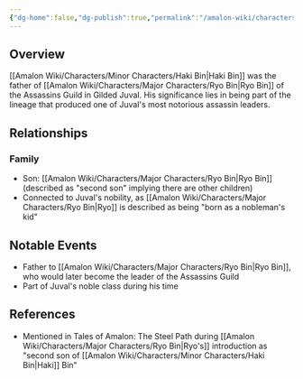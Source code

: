 ```yaml
---
{"dg-home":false,"dg-publish":true,"permalink":"/amalon-wiki/characters/minor-characters/haki-bin/","dgPassFrontmatter":true,"noteIcon":""}
---
```


## Overview
[[Amalon Wiki/Characters/Minor Characters/Haki Bin\|Haki Bin]] was the father of [[Amalon Wiki/Characters/Major Characters/Ryo Bin\|Ryo Bin]] of the Assassins Guild in Gilded Juval. His significance lies in being part of the lineage that produced one of Juval's most notorious assassin leaders.

## Relationships
### Family
- Son: [[Amalon Wiki/Characters/Major Characters/Ryo Bin\|Ryo Bin]] (described as "second son" implying there are other children)
- Connected to Juval's nobility, as [[Amalon Wiki/Characters/Major Characters/Ryo Bin\|Ryo]] is described as being "born as a nobleman's kid"

## Notable Events
- Father to [[Amalon Wiki/Characters/Major Characters/Ryo Bin\|Ryo Bin]], who would later become the leader of the Assassins Guild
- Part of Juval's noble class during his time

## References
- Mentioned in Tales of Amalon: The Steel Path during [[Amalon Wiki/Characters/Major Characters/Ryo Bin\|Ryo's]] introduction as "second son of [[Amalon Wiki/Characters/Minor Characters/Haki Bin\|Haki]] Bin"